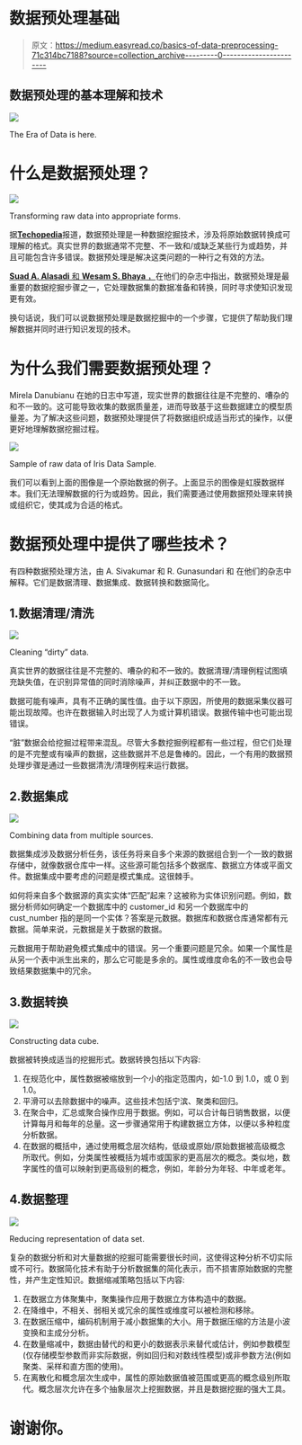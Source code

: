 # 数据预处理基础

> 原文：<https://medium.easyread.co/basics-of-data-preprocessing-71c314bc7188?source=collection_archive---------0----------------------->

## 数据预处理的基本理解和技术

![](img/cfd0866f510c34c0a1ff31c24053c20f.png)

The Era of Data is here.

# 什么是数据预处理？

![](img/0c3061899184e96cebf92c7d206e5038.png)

Transforming raw data into appropriate forms.

据[**Techopedia**](https://www.techopedia.com/definition/14650/data-preprocessing)报道，数据预处理是一种数据挖掘技术，涉及将原始数据转换成可理解的格式。真实世界的数据通常不完整、不一致和/或缺乏某些行为或趋势，并且可能包含许多错误。数据预处理是解决这类问题的一种行之有效的方法。

[**Suad A. Alasadi** 和 **Wesam S. Bhaya** ，](https://www.researchgate.net/publication/319990923_Review_of_Data_Preprocessing_Techniques_in_Data_Mining)在他们的杂志中指出，数据预处理是最重要的数据挖掘步骤之一，它处理数据集的数据准备和转换，同时寻求使知识发现更有效。

换句话说，我们可以说数据预处理是数据挖掘中的一个步骤，它提供了帮助我们理解数据并同时进行知识发现的技术。

# 为什么我们需要数据预处理？

Mirela Danubianu 在她的日志中写道，现实世界的数据往往是不完整的、嘈杂的和不一致的。这可能导致收集的数据质量差，进而导致基于这些数据建立的模型质量差。为了解决这些问题，数据预处理提供了将数据组织成适当形式的操作，以便更好地理解数据挖掘过程。

![](img/0de7d3a0430ee5c4584a30157f45c2f9.png)

Sample of raw data of Iris Data Sample.

我们可以看到上面的图像是一个原始数据的例子。上面显示的图像是虹膜数据样本。我们无法理解数据的行为或趋势。因此，我们需要通过使用数据预处理来转换或组织它，使其成为合适的格式。

# 数据预处理中提供了哪些技术？

有四种数据预处理方法，由 A. Sivakumar 和 R. Gunasundari 和 在他们的杂志中解释。它们是数据清理、数据集成、数据转换和数据简化。

## 1.数据清理/清洗

![](img/6134b8e5e1972d77ffd6dbc3f5ec783f.png)

Cleaning “dirty” data.

真实世界的数据往往是不完整的、嘈杂的和不一致的。数据清理/清理例程试图填充缺失值，在识别异常值的同时消除噪声，并纠正数据中的不一致。

数据可能有噪声，具有不正确的属性值。由于以下原因，所使用的数据采集仪器可能出现故障。也许在数据输入时出现了人为或计算机错误。数据传输中也可能出现错误。

“脏”数据会给挖掘过程带来混乱。尽管大多数挖掘例程都有一些过程，但它们处理的是不完整或有噪声的数据，这些数据并不总是鲁棒的。因此，一个有用的数据预处理步骤是通过一些数据清洗/清理例程来运行数据。

## 2.数据集成

![](img/82d84cb0ca79c770d7f023a63db460c5.png)

Combining data from multiple sources.

数据集成涉及数据分析任务，该任务将来自多个来源的数据组合到一个一致的数据存储中，就像数据仓库中一样。这些源可能包括多个数据库、数据立方体或平面文件。数据集成中要考虑的问题是模式集成。这很棘手。

如何将来自多个数据源的真实实体“匹配”起来？这被称为实体识别问题。例如，数据分析师如何确定一个数据库中的 customer_id 和另一个数据库中的 cust_number 指的是同一个实体？答案是元数据。数据库和数据仓库通常都有元数据。简单来说，元数据是关于数据的数据。

元数据用于帮助避免模式集成中的错误。另一个重要问题是冗余。如果一个属性是从另一个表中派生出来的，那么它可能是多余的。属性或维度命名的不一致也会导致结果数据集中的冗余。

## 3.数据转换

![](img/0e687827f1427270d0133d9b225fdfcf.png)

Constructing data cube.

数据被转换成适当的挖掘形式。数据转换包括以下内容:

1.  在规范化中，属性数据被缩放到一个小的指定范围内，如-1.0 到 1.0，或 0 到 1.0。
2.  平滑可以去除数据中的噪声。这些技术包括宁滨、聚类和回归。
3.  在聚合中，汇总或聚合操作应用于数据。例如，可以合计每日销售数据，以便计算每月和每年的总量。这一步骤通常用于构建数据立方体，以便以多种粒度分析数据。
4.  在数据的概括中，通过使用概念层次结构，低级或原始/原始数据被高级概念所取代。例如，分类属性被概括为城市或国家的更高层次的概念。类似地，数字属性的值可以映射到更高级别的概念，例如，年龄分为年轻、中年或老年。

## 4.数据整理

![](img/6741a560c2766017c83ff55270154da7.png)

Reducing representation of data set.

复杂的数据分析和对大量数据的挖掘可能需要很长时间，这使得这种分析不切实际或不可行。数据简化技术有助于分析数据集的简化表示，而不损害原始数据的完整性，并产生定性知识。数据缩减策略包括以下内容:

1.  在数据立方体聚集中，聚集操作应用于数据立方体构造中的数据。
2.  在降维中，不相关、弱相关或冗余的属性或维度可以被检测和移除。
3.  在数据压缩中，编码机制用于减小数据集的大小。用于数据压缩的方法是小波变换和主成分分析。
4.  在数量缩减中，数据由替代的和更小的数据表示来替代或估计，例如参数模型(仅存储模型参数而非实际数据，例如回归和对数线性模型)或非参数方法(例如聚类、采样和直方图的使用)。
5.  在离散化和概念层次生成中，属性的原始数据值被范围或更高的概念级别所取代。概念层次允许在多个抽象层次上挖掘数据，并且是数据挖掘的强大工具。

# 谢谢你。